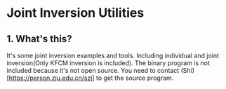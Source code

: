 

# Joint Inversion Utilities

## 1. What's this?

It's some joint inversion examples and tools. Including individual and joint inversion(Only KFCM inversion is included). The binary program is not included because it's not open source. You need to contact (Shi)[https://person.zju.edu.cn/szj] to get the source program.


 
